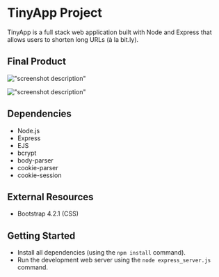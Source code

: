# TinyApp Project

TinyApp is a full stack web application built with Node and Express that allows users to shorten long URLs (à la bit.ly).

## Final Product

!["screenshot description"](#)

!["screenshot description"](#)

## Dependencies

- Node.js
- Express
- EJS
- bcrypt
- body-parser
- cookie-parser
- cookie-session

## External Resources

- Bootstrap 4.2.1 (CSS)

## Getting Started

- Install all dependencies (using the `npm install` command).
- Run the development web server using the `node express_server.js` command.